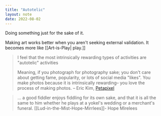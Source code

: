 ```yaml
---
title: "Autotelic"
layout: note
date: 2022-08-02
---
```


Doing something just for the sake of it.

Making art works better when you aren't seeking external validation. It becomes more like [[Art-is-Play| play.]]

> I feel that the most intrinsically rewarding types of activities are "autotelic" activities
>
> Meaning, if you photograph for photography sake; you don't care about getting fame, popularity, or lots of social media "likes". You make photos because it is intrinsically rewarding– you love the process of making photos.
> – Eric Kim, <a href="https://petapixel.com/2016/04/12/photography-photographys-sake/" >Petapixel</a>

>... a good fiddler enjoys fiddling for its own sake, and that it is all the same to him whether he plays at a yokel's wedding or a merchant's funeral.
> [[Lud-in-the-Mist-Hope-Mirrlees]]- Hope Mirelees

